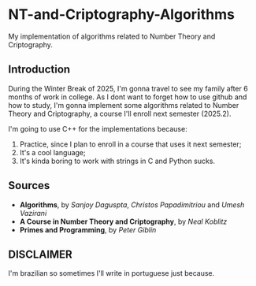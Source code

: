 # NT-and-Criptography-Algorithms
My implementation of algorithms related to Number Theory and Criptography.

Introduction
------------
During the Winter Break of 2025, I'm gonna travel to see my family after 6 months of work in college.
As I dont want to forget how to use github and how to study, I'm gonna implement some algorithms related
to Number Theory and Criptography, a course I'll enroll next semester (2025.2).

I'm going to use C++ for the implementations because:

1. Practice, since I plan to enroll in a course that uses it next semester;
2. It's a cool language;
3. It's kinda boring to work with strings in C and Python sucks.

Sources
-------
* __Algorithms__, by _Sanjoy Daguspta_, _Christos_ _Papadimitriou_ and _Umesh Vazirani_
* __A Course in Number Theory and Criptography__, by _Neal Koblitz_
*  __Primes and Programming__, by _Peter Giblin_

DISCLAIMER
----------
I'm brazilian so sometimes I'll write in portuguese just because.
